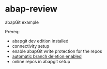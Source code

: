 # abap-review
abapGit example

Prereq:
* abapgit dev edition installed
* connectivity setup
* enable abapGit write protection for the repos
* [automatic branch deletion enabled](https://docs.github.com/en/github/administering-a-repository/managing-the-automatic-deletion-of-branches)
* online repos in abapgit setup
